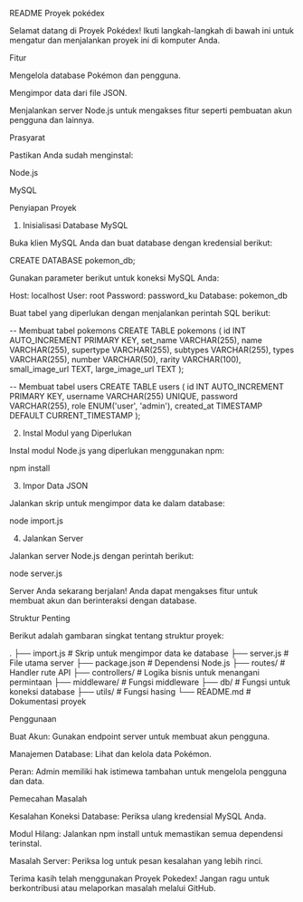 README Proyek pokédex

Selamat datang di Proyek Pokédex! Ikuti langkah-langkah di bawah ini untuk mengatur dan menjalankan proyek ini di komputer Anda.

Fitur

Mengelola database Pokémon dan pengguna.

Mengimpor data dari file JSON.

Menjalankan server Node.js untuk mengakses fitur seperti pembuatan akun pengguna dan lainnya.

Prasyarat

Pastikan Anda sudah menginstal:

Node.js

MySQL

Penyiapan Proyek

1. Inisialisasi Database MySQL

Buka klien MySQL Anda dan buat database dengan kredensial berikut:

CREATE DATABASE pokemon_db;

Gunakan parameter berikut untuk koneksi MySQL Anda:

Host: localhost
User: root
Password: password_ku
Database: pokemon_db

Buat tabel yang diperlukan dengan menjalankan perintah SQL berikut:

-- Membuat tabel pokemons
CREATE TABLE pokemons (
    id INT AUTO_INCREMENT PRIMARY KEY,
    set_name VARCHAR(255),
    name VARCHAR(255),
    supertype VARCHAR(255),
    subtypes VARCHAR(255),
    types VARCHAR(255),
    number VARCHAR(50),
    rarity VARCHAR(100),
    small_image_url TEXT,
    large_image_url TEXT
);

-- Membuat tabel users
CREATE TABLE users (
    id INT AUTO_INCREMENT PRIMARY KEY,
    username VARCHAR(255) UNIQUE,
    password VARCHAR(255),
    role ENUM('user', 'admin'),
    created_at TIMESTAMP DEFAULT CURRENT_TIMESTAMP
);

2. Instal Modul yang Diperlukan

Instal modul Node.js yang diperlukan menggunakan npm:

npm install

3. Impor Data JSON

Jalankan skrip untuk mengimpor data ke dalam database:

node import.js

4. Jalankan Server

Jalankan server Node.js dengan perintah berikut:

node server.js

Server Anda sekarang berjalan! Anda dapat mengakses fitur untuk membuat akun dan berinteraksi dengan database.

Struktur Penting

Berikut adalah gambaran singkat tentang struktur proyek:

.
├── import.js      # Skrip untuk mengimpor data ke database
├── server.js      # File utama server
├── package.json   # Dependensi Node.js
├── routes/        # Handler rute API
├── controllers/   # Logika bisnis untuk menangani permintaan
├── middleware/    # Fungsi middleware
├── db/            # Fungsi untuk koneksi database
├── utils/         # Fungsi hasing 
└── README.md      # Dokumentasi proyek





Penggunaan

Buat Akun: Gunakan endpoint server untuk membuat akun pengguna.

Manajemen Database: Lihat dan kelola data Pokémon.

Peran: Admin memiliki hak istimewa tambahan untuk mengelola pengguna dan data.

Pemecahan Masalah

Kesalahan Koneksi Database: Periksa ulang kredensial MySQL Anda.

Modul Hilang: Jalankan npm install untuk memastikan semua dependensi terinstal.

Masalah Server: Periksa log untuk pesan kesalahan yang lebih rinci.

Terima kasih telah menggunakan Proyek Pokedex! Jangan ragu untuk berkontribusi atau melaporkan masalah melalui GitHub.

